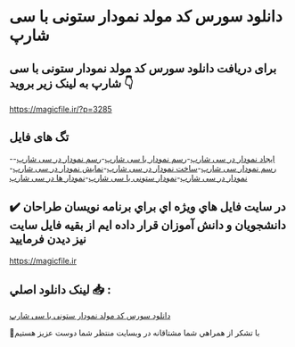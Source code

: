 # دانلود سورس کد مولد نمودار ستونی با سی شارپ

## برای دریافت دانلود سورس کد مولد نمودار ستونی با سی شارپ به لینک زیر بروید 👇

https://magicfile.ir/?p=3285

## تگ های فایل

-[ایجاد نمودار در سی شارپ](https://magicfile.ir/product/%d8%b3%d9%88%d8%b1%d8%b3-%d9%88-%da%a9%d8%af%d9%85%d9%88%d9%84%d8%af-%d9%86%d9%85%d9%88%d8%af%d8%a7%d8%b1-%d8%b3%d8%aa%d9%88%d9%86%db%8c-%d8%a8%d8%a7-%d8%b3%db%8c-%d8%b4%d8%a7%d8%b1%d9%be/)-[رسم نمودار با سی شارپ](https://magicfile.ir/product/%d8%b3%d9%88%d8%b1%d8%b3-%d9%88-%da%a9%d8%af%d9%85%d9%88%d9%84%d8%af-%d9%86%d9%85%d9%88%d8%af%d8%a7%d8%b1-%d8%b3%d8%aa%d9%88%d9%86%db%8c-%d8%a8%d8%a7-%d8%b3%db%8c-%d8%b4%d8%a7%d8%b1%d9%be/)-[رسم نمودار در سی شارپ](https://magicfile.ir/product/%d8%b3%d9%88%d8%b1%d8%b3-%d9%88-%da%a9%d8%af%d9%85%d9%88%d9%84%d8%af-%d9%86%d9%85%d9%88%d8%af%d8%a7%d8%b1-%d8%b3%d8%aa%d9%88%d9%86%db%8c-%d8%a8%d8%a7-%d8%b3%db%8c-%d8%b4%d8%a7%d8%b1%d9%be/)-[رسم نمودار سی شارپ](https://magicfile.ir/product/%d8%b3%d9%88%d8%b1%d8%b3-%d9%88-%da%a9%d8%af%d9%85%d9%88%d9%84%d8%af-%d9%86%d9%85%d9%88%d8%af%d8%a7%d8%b1-%d8%b3%d8%aa%d9%88%d9%86%db%8c-%d8%a8%d8%a7-%d8%b3%db%8c-%d8%b4%d8%a7%d8%b1%d9%be/)-[ساخت نمودار در سی شارپ](https://magicfile.ir/product/%d8%b3%d9%88%d8%b1%d8%b3-%d9%88-%da%a9%d8%af%d9%85%d9%88%d9%84%d8%af-%d9%86%d9%85%d9%88%d8%af%d8%a7%d8%b1-%d8%b3%d8%aa%d9%88%d9%86%db%8c-%d8%a8%d8%a7-%d8%b3%db%8c-%d8%b4%d8%a7%d8%b1%d9%be/)-[نمایش نمودار در سی شارپ](https://magicfile.ir/product/%d8%b3%d9%88%d8%b1%d8%b3-%d9%88-%da%a9%d8%af%d9%85%d9%88%d9%84%d8%af-%d9%86%d9%85%d9%88%d8%af%d8%a7%d8%b1-%d8%b3%d8%aa%d9%88%d9%86%db%8c-%d8%a8%d8%a7-%d8%b3%db%8c-%d8%b4%d8%a7%d8%b1%d9%be/)-[نمودار در سی شارپ](https://magicfile.ir/product/%d8%b3%d9%88%d8%b1%d8%b3-%d9%88-%da%a9%d8%af%d9%85%d9%88%d9%84%d8%af-%d9%86%d9%85%d9%88%d8%af%d8%a7%d8%b1-%d8%b3%d8%aa%d9%88%d9%86%db%8c-%d8%a8%d8%a7-%d8%b3%db%8c-%d8%b4%d8%a7%d8%b1%d9%be/)-[نمودار ستونی با سی شارپ](https://magicfile.ir/product/%d8%b3%d9%88%d8%b1%d8%b3-%d9%88-%da%a9%d8%af%d9%85%d9%88%d9%84%d8%af-%d9%86%d9%85%d9%88%d8%af%d8%a7%d8%b1-%d8%b3%d8%aa%d9%88%d9%86%db%8c-%d8%a8%d8%a7-%d8%b3%db%8c-%d8%b4%d8%a7%d8%b1%d9%be/)-[نمودار ها در سی شارپ](https://magicfile.ir/product/%d8%b3%d9%88%d8%b1%d8%b3-%d9%88-%da%a9%d8%af%d9%85%d9%88%d9%84%d8%af-%d9%86%d9%85%d9%88%d8%af%d8%a7%d8%b1-%d8%b3%d8%aa%d9%88%d9%86%db%8c-%d8%a8%d8%a7-%d8%b3%db%8c-%d8%b4%d8%a7%d8%b1%d9%be/)

## ✔️ در سايت فايل هاي ويژه اي براي برنامه نويسان طراحان دانشجويان و دانش آموزان قرار داده ايم از بقيه فايل سايت نيز ديدن فرماييد

https://magicfile.ir


## لينک دانلود اصلي 📥 :

[دانلود سورس کد مولد نمودار ستونی با سی شارپ](https://magicfile.ir/product/%d8%b3%d9%88%d8%b1%d8%b3-%d9%88-%da%a9%d8%af%d9%85%d9%88%d9%84%d8%af-%d9%86%d9%85%d9%88%d8%af%d8%a7%d8%b1-%d8%b3%d8%aa%d9%88%d9%86%db%8c-%d8%a8%d8%a7-%d8%b3%db%8c-%d8%b4%d8%a7%d8%b1%d9%be/) 


🙏با تشکر از همراهي شما مشتاقانه در وبسایت منتظر شما دوست عزیز هستیم

